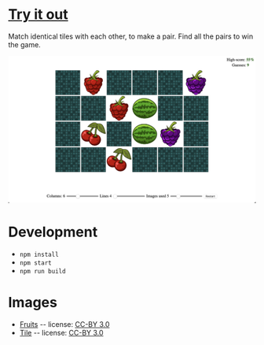 # [Try it out](https://nbpt.eu/games/pair/)

Match identical tiles with each other, to make a pair. Find all the pairs to win the game.

![Screenshot](screenshot.png)

# Development

-   `npm install`
-   `npm start`
-   `npm run build`

# Images

-   [Fruits](http://opengameart.org/content/fruit-icons-redo) -- license: [CC-BY 3.0](https://creativecommons.org/licenses/by/3.0/)
-   [Tile](http://opengameart.org/content/tile) -- license: [CC-BY 3.0](https://creativecommons.org/licenses/by/3.0/)

